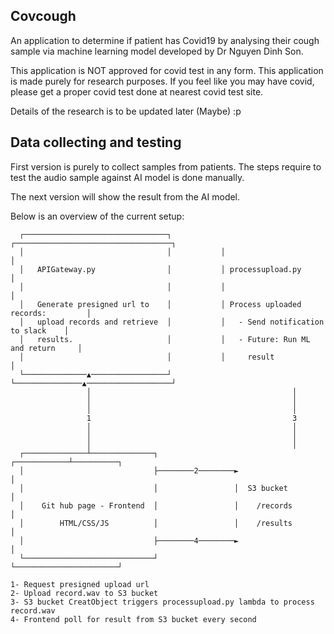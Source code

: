## Covcough

An application to determine if patient has Covid19 by analysing their cough sample via machine learning model developed by Dr Nguyen Dinh Son.

This application is NOT approved for covid test in any form. This application is made purely for research purposes. If you feel like you may have covid, please get a proper covid test done at nearest covid test site.


Details of the research is to be updated later (Maybe) :p

## Data collecting and testing

First version is purely to collect samples from patients. The steps require to test the audio sample against AI model is done manually. 

The next version will show the result from the AI model.

Below is an overview of the current setup:


```
  ┌────────────────────────────────┐           ┌───────────────────────────────────┐
  │                                │           │                                   │
  │   APIGateway.py                │           │ processupload.py                  │
  │                                │           │                                   │
  │   Generate presigned url to    │           │ Process uploaded records:         │
  │   upload records and retrieve  │           │   - Send notification to slack    │
  │   results.                     │           │   - Future: Run ML and return     │
  │                                │           │     result                        │
  └──────────────▲─────────────────┘           └───────────────▲───────────────────┘
                 │                                             │
                 │                                             │
                 │                                             │
                 1                                             3
                 │                                             │
                 │                                             │
                 │                                             │
  ┌──────────────┴──────────────┐                 ┌────────────┴──────────┐
  │                             ├────────2────────►                       │
  │                             │                 │  S3 bucket            │
  │    Git hub page - Frontend  │                 │    /records           │
  │        HTML/CSS/JS          │                 │    /results           │
  │                             ├────────4────────►                       │
  └─────────────────────────────┘                 └───────────────────────┘

1- Request presigned upload url
2- Upload record.wav to S3 bucket
3- S3 bucket CreatObject triggers processupload.py lambda to process record.wav
4- Frontend poll for result from S3 bucket every second
```

